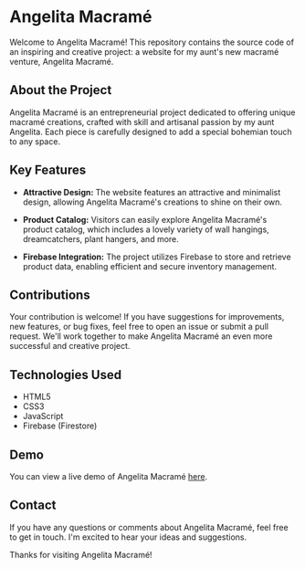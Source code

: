 # Angelita Macramé
Welcome to Angelita Macramé! This repository contains the source code of an inspiring and creative project: a website for my aunt's new macramé venture, Angelita Macramé.

## About the Project

Angelita Macramé is an entrepreneurial project dedicated to offering unique macramé creations, crafted with skill and artisanal passion by my aunt Angelita. Each piece is carefully designed to add a special bohemian touch to any space.

## Key Features

- **Attractive Design:** The website features an attractive and minimalist design, allowing Angelita Macramé's creations to shine on their own.
  
- **Product Catalog:** Visitors can easily explore Angelita Macramé's product catalog, which includes a lovely variety of wall hangings, dreamcatchers, plant hangers, and more.

- **Firebase Integration:** The project utilizes Firebase to store and retrieve product data, enabling efficient and secure inventory management.

## Contributions

Your contribution is welcome! If you have suggestions for improvements, new features, or bug fixes, feel free to open an issue or submit a pull request. We'll work together to make Angelita Macramé an even more successful and creative project.

## Technologies Used

- HTML5
- CSS3
- JavaScript
- Firebase (Firestore)

## Demo

You can view a live demo of Angelita Macramé [here](#).

## Contact

If you have any questions or comments about Angelita Macramé, feel free to get in touch. I'm excited to hear your ideas and suggestions.

Thanks for visiting Angelita Macramé!
